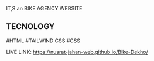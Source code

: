 IT,S an BIKE AGENCY WEBSITE

## TECNOLOGY

#HTML
#TAILWIND CSS
#CSS


LIVE LINK: https://nusrat-jahan-web.github.io/Bike-Dekho/